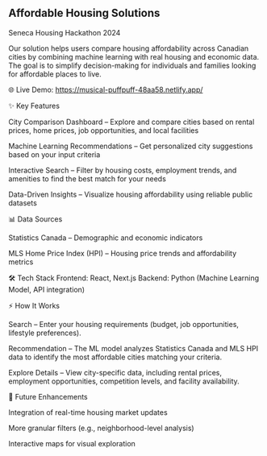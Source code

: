 ## Affordable Housing Solutions

Seneca Housing Hackathon 2024

Our solution helps users compare housing affordability across Canadian cities by combining machine learning with real housing and economic data.
The goal is to simplify decision-making for individuals and families looking for affordable places to live.

🌐 Live Demo: https://musical-puffpuff-48aa58.netlify.app/

✨ Key Features

City Comparison Dashboard – Explore and compare cities based on rental prices, home prices, job opportunities, and local facilities

Machine Learning Recommendations – Get personalized city suggestions based on your input criteria

Interactive Search – Filter by housing costs, employment trends, and amenities to find the best match for your needs

Data-Driven Insights – Visualize housing affordability using reliable public datasets

📊 Data Sources

Statistics Canada – Demographic and economic indicators

MLS Home Price Index (HPI) – Housing price trends and affordability metrics

🛠️ Tech Stack
Frontend:	React, Next.js
Backend:	Python (Machine Learning Model, API integration)



⚡ How It Works

Search – Enter your housing requirements (budget, job opportunities, lifestyle preferences).

Recommendation – The ML model analyzes Statistics Canada and MLS HPI data to identify the most affordable cities matching your criteria.

Explore Details – View city-specific data, including rental prices, employment opportunities, competition levels, and facility availability.


🚀 Future Enhancements

Integration of real-time housing market updates

More granular filters (e.g., neighborhood-level analysis)

Interactive maps for visual exploration


